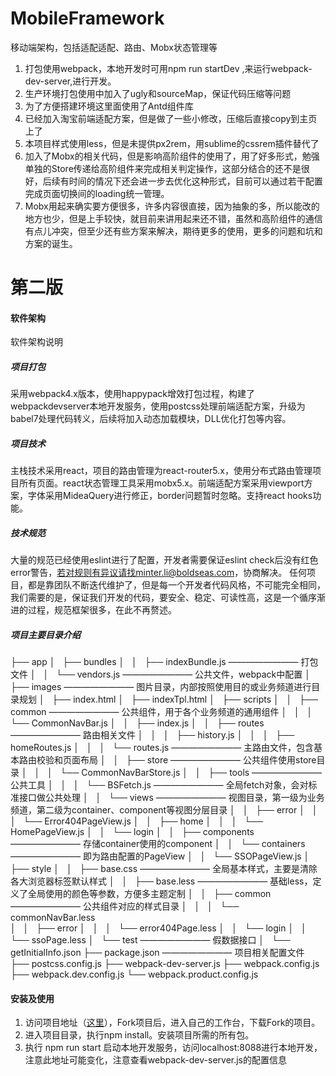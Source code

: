 # MobileFramework
移动端架构，包括适配适配、路由、Mobx状态管理等

1. 打包使用webpack，本地开发时可用npm run startDev ,来运行webpack-dev-server,进行开发。
2. 生产环境打包使用中加入了ugly和sourceMap，保证代码压缩等问题
3. 为了方便搭建环境这里面使用了Antd组件库
4. 已经加入淘宝前端适配方案，但是做了一些小修改，压缩后直接copy到主页上了
5. 本项目样式使用less，但是未提供px2rem，用sublime的cssrem插件替代了
6. 加入了Mobx的相关代码，但是影响高阶组件的使用了，用了好多形式，勉强单独的Store传递给高阶组件来完成相关判定操作，这部分结合的还不是很好，后续有时间的情况下还会进一步去优化这种形式，目前可以通过若干配置完成页面切换间的loading统一管理。
7. Mobx用起来确实要方便很多，许多内容很直接，因为抽象的多，所以能改的地方也少，但是上手较快，就目前来讲用起来还不错，虽然和高阶组件的通信有点儿冲突，但至少还有些方案来解决，期待更多的使用，更多的问题和坑和方案的诞生。

# 第二版

#### 软件架构
软件架构说明
##### 项目打包
采用webpack4.x版本，使用happypack增效打包过程，构建了webpackdevserver本地开发服务，使用postcss处理前端适配方案，升级为babel7处理代码转义，后续将加入动态加载模块，DLL优化打包等内容。
##### 项目技术
主栈技术采用react，项目的路由管理为react-router5.x，使用分布式路由管理项目所有页面。react状态管理工具采用mobx5.x。前端适配方案采用viewport方案，字体采用MideaQuery进行修正，border问题暂时忽略。支持react hooks功能。
##### 技术规范
大量的规范已经使用eslint进行了配置，开发者需要保证eslint check后没有红色error警告，若对规则有异议请找minter.li@boldseas.com，协商解决。
任何项目，都是靠团队不断迭代维护了，但是每一个开发者代码风格，不可能完全相同，我们需要的是，保证我们开发的代码，要安全、稳定、可读性高，这是一个循序渐进的过程，规范框架很多，在此不再赘述。
##### 项目主要目录介绍

├── app
│   ├── bundles
│   │   ├── indexBundle.js		———————— 打包文件
│   │   └── vendors.js			———————— 公共文件，webpack中配置
│   ├── images					———————— 图片目录，内部按照使用目的或业务频道进行目录规划
│   ├── index.html
│   ├── indexTpl.html
│   ├── scripts
│   │   ├── common				———————— 公共组件，用于各个业务频道的通用组件
│   │   │   └── CommonNavBar.js
│   │   ├── index.js
│   │   ├── routes				———————— 路由相关文件
│   │   │   ├── history.js
│   │   │   ├── homeRoutes.js
│   │   │   └── routes.js		———————— 主路由文件，包含基本路由校验和页面布局
│   │   ├── store				———————— 公共组件使用store目录
│   │   │   └── CommonNavBarStore.js
│   │   ├── tools				———————— 公共工具
│   │   │   └── BSFetch.js		———————— 全局fetch对象，会对标准接口做公共处理
│   │   └── views				———————— 视图目录，第一级为业务频道，第二级为container、component等视图分层目录
│   │       ├── error
│   │       │   └── Error404PageView.js
│   │       ├── home
│   │       │   └── HomePageView.js
│   │       └── login
│   │           ├── components		———————— 存储container使用的component
│   │           └── containers		———————— 即为路由配置的PageView
│   │               └── SSOPageView.js
│   ├── style
│   │   ├── base.css					———————— 全局基本样式，主要是清除各大浏览器标签默认样式
│   │   ├── base.less					———————— 基础less，定义了全局使用的颜色等参数，方便多主题定制
│   │   ├── common						———————— 公共组件对应的样式目录
│   │   │   └── commonNavBar.less		
│   │   ├── error
│   │   │   └── error404Page.less
│   │   └── login
│   │       └── ssoPage.less
│   └── test								———————— 假数据接口
│       └── getInitialInfo.json
├── package.json							———————— 项目相关配置文件
├── postcss.config.js
├── webpack-dev-server.js
├── webpack.config.js
├── webpack.dev.config.js
└── webpack.product.config.js

#### 安装及使用

1. 	访问项目地址（[这里](https://gitee.com/l2l/l2l-fca-h5)），Fork项目后，进入自己的工作台，下载Fork的项目。
2. 	进入项目目录，执行npm install。安装项目所需的所有包。
3.	执行 npm run start 启动本地开发服务，访问localhost:8088进行本地开发，注意此地址可能变化，注意查看webpack-dev-server.js的配置信息

